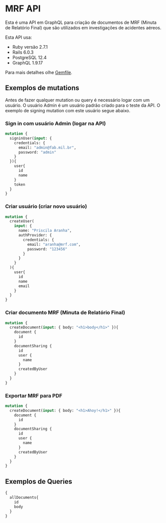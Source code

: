 # MRF API

Esta é uma API em GraphQL para criação de documentos de MRF (Minuta de Relatório Final) que são utilizados em investigações de acidentes aéreos.

Esta API usa:

* Ruby versão 2.7.1
* Rails 6.0.3
* PostgreSQL 12.4
* GraphQL 1.9.17

Para mais detalhes olhe [Gemfile](Gemfile).
## Exemplos de mutations
Antes de fazer qualquer mutation ou query é necessário logar com um usuário. O usuário Admin é um usuário padrão criado para o teste da API. O exemplo de signing mutation com este usuário segue abaixo.
### Sign in com usuário Admin (logar na API)
```graphql
mutation {
  signinUser(input: {
    credentials: {
      email: "admin@fab.mil.br",
      password: "admin"
    }
  }){
    user{
      id
      name
    }
    token
  }
}
```
### Criar usuário (criar novo usuário)
```graphql
mutation {
  createUser(
    input: {
      name: "Priscila Aranha",
      authProvider: {
        credentials: {
          email: "aranha@mrf.com",
          password: "123456"
        }
      }
    }
  ){
    user{
      id
      name
      email
    }
  }
}
```
### Criar documento MRF (Minuta de Relatório Final)
```graphql
mutation {
  createDocument(input: { body: "<h1>body</h1>" }){
    document {
      id
    }
    documentSharing {
      id
      user {
        name
      }
      createdByUser
    }
  }
}
```
### Exportar MRF para PDF
```graphql
mutation {
  createDocument(input: { body: "<h1>Ahoy!</h1>" }){
    document {
      id
    }
    documentSharing {
      id
      user {
        name
      }
      createdByUser
    }
  }
}
```

## Exemplos de Queries
```graphql
{
  allDocuments{
    id
    body
  }
}

```
